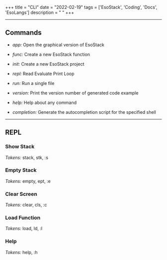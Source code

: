 +++
title = "CLI"
date = "2022-02-19"
tags = ['EsoStack', 'Coding', 'Docs', 'EsoLangs']
description = " "
+++

---

## Commands

- _app:_ Open the graphical version of EsoStack
- _func:_ Create a new EsoStack function
- _init:_ Create a new EsoStack project
- _repl:_ Read Evaluate Print Loop
- _run:_ Run a single file

- _version:_ Print the version number of generated code example
- _help:_ Help about any command
- _completion:_ Generate the autocompletion script for the specified shell

---

## REPL

### Show Stack

_Tokens:_ stack, stk, :s

### Empty Stack

_Tokens:_ empty, ept, :e

### Clear Screen

_Tokens:_ clear, cls, :c

### Load Function

_Tokens:_ load, ld, :l

### Help

_Tokens:_ help, :h
